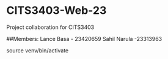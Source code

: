 # CITS3403-Web-23
Project collaboration for CITS3403

##Members:
Lance Basa - 23420659
Sahil Narula -23313963


source venv/bin/activate
